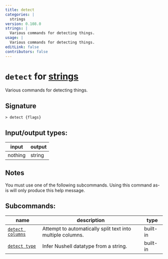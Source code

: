 ```yaml
---
title: detect
categories: |
  strings
version: 0.108.0
strings: |
  Various commands for detecting things.
usage: |
  Various commands for detecting things.
editLink: false
contributors: false
---
```

<!-- This file is automatically generated. Please edit the command in https://github.com/nushell/nushell instead. -->

# `detect` for [strings](/commands/categories/strings.md)

<div class='command-title'>Various commands for detecting things.</div>

## Signature

```> detect {flags} ```


## Input/output types:

| input   | output |
| ------- | ------ |
| nothing | string |
## Notes
You must use one of the following subcommands. Using this command as-is will only produce this help message.

## Subcommands:

| name                                                 | description                                                | type     |
| ---------------------------------------------------- | ---------------------------------------------------------- | -------- |
| [`detect columns`](/commands/docs/detect_columns.md) | Attempt to automatically split text into multiple columns. | built-in |
| [`detect type`](/commands/docs/detect_type.md)       | Infer Nushell datatype from a string.                      | built-in |